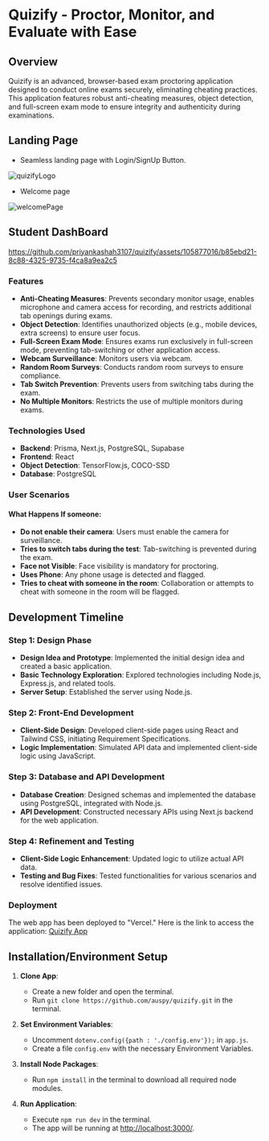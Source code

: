 
# Quizify - Proctor, Monitor, and Evaluate with Ease

## Overview

Quizify is an advanced, browser-based exam proctoring application designed to conduct online exams securely, eliminating cheating practices. This application features robust anti-cheating measures, object detection, and full-screen exam mode to ensure integrity and authenticity during examinations.


## Landing Page
- Seamless landing page with Login/SignUp Button.
  
![quizifyLogo](https://github.com/priyankashah3107/quizify/assets/105877016/f2612b46-94ea-41e2-ae68-902d98a19691)

- Welcome page


![welcomePage](https://github.com/priyankashah3107/quizify/assets/105877016/0ea01b39-28d3-450b-a72a-1b9304c777f0)

##  Student DashBoard




https://github.com/priyankashah3107/quizify/assets/105877016/b85ebd21-8c88-4325-9735-f4ca8a9ea2c5


### Features
- **Anti-Cheating Measures**: Prevents secondary monitor usage, enables microphone and camera access for recording, and restricts additional tab openings during exams.
- **Object Detection**: Identifies unauthorized objects (e.g., mobile devices, extra screens) to ensure user focus.
- **Full-Screen Exam Mode**: Ensures exams run exclusively in full-screen mode, preventing tab-switching or other application access.
- **Webcam Surveillance**: Monitors users via webcam.
- **Random Room Surveys**: Conducts random room surveys to ensure compliance.
- **Tab Switch Prevention**: Prevents users from switching tabs during the exam.
- **No Multiple Monitors**: Restricts the use of multiple monitors during exams.

### Technologies Used
- **Backend**: Prisma, Next.js, PostgreSQL, Supabase
- **Frontend**: React
- **Object Detection**: TensorFlow.js, COCO-SSD
- **Database**: PostgreSQL

### User Scenarios

#### What Happens If someone:
- **Do not enable their camera**: Users must enable the camera for surveillance.
- **Tries to switch tabs during the test**: Tab-switching is prevented during the exam.
- **Face not Visible**: Face visibility is mandatory for proctoring.
- **Uses Phone**: Any phone usage is detected and flagged.
- **Tries to cheat with someone in the room**: Collaboration or attempts to cheat with someone in the room will be flagged.

## Development Timeline

### Step 1: Design Phase
- **Design Idea and Prototype**: Implemented the initial design idea and created a basic application.
- **Basic Technology Exploration**: Explored technologies including Node.js, Express.js, and related tools.
- **Server Setup**: Established the server using Node.js.

### Step 2: Front-End Development
- **Client-Side Design**: Developed client-side pages using React and Tailwind CSS, initiating Requirement Specifications.
- **Logic Implementation**: Simulated API data and implemented client-side logic using JavaScript.

### Step 3: Database and API Development
- **Database Creation**: Designed schemas and implemented the database using PostgreSQL, integrated with Node.js.
- **API Development**: Constructed necessary APIs using Next.js backend for the web application.

### Step 4: Refinement and Testing
- **Client-Side Logic Enhancement**: Updated logic to utilize actual API data.
- **Testing and Bug Fixes**: Tested functionalities for various scenarios and resolve identified issues.


### Deployment
The web app has been deployed to "Vercel." Here is the link to access the application: [Quizify App](https://thequizify.vercel.app/)

## Installation/Environment Setup

1. **Clone App**:
   - Create a new folder and open the terminal.
   - Run `git clone https://github.com/auspy/quizify.git` in the terminal.

2. **Set Environment Variables**:
   - Uncomment `dotenv.config({path : './config.env'});` in `app.js`.
   - Create a file `config.env` with the necessary Environment Variables.

3. **Install Node Packages**:
   - Run `npm install` in the terminal to download all required node modules.

4. **Run Application**:
   - Execute `npm run dev` in the terminal.
   - The app will be running at [http://localhost:3000/](http://localhost:3000/).












<!-- 
This is a [Next.js](https://nextjs.org/) project bootstrapped with [`create-next-app`](https://github.com/vercel/next.js/tree/canary/packages/create-next-app).

## Getting Started

First, run the development server:

```bash
npm run dev
# or
yarn dev
# or
pnpm dev
# or
bun dev
```

Open [http://localhost:3000](http://localhost:3000) with your browser to see the result.

You can start editing the page by modifying `app/page.js`. The page auto-updates as you edit the file.

This project uses [`next/font`](https://nextjs.org/docs/basic-features/font-optimization) to automatically optimize and load Inter, a custom Google Font.

## Learn More

To learn more about Next.js, take a look at the following resources:

- [Next.js Documentation](https://nextjs.org/docs) - learn about Next.js features and API.
- [Learn Next.js](https://nextjs.org/learn) - an interactive Next.js tutorial.

You can check out [the Next.js GitHub repository](https://github.com/vercel/next.js/) - your feedback and contributions are welcome!

## Deploy on Vercel

The easiest way to deploy your Next.js app is to use the [Vercel Platform](https://vercel.com/new?utm_medium=default-template&filter=next.js&utm_source=create-next-app&utm_campaign=create-next-app-readme) from the creators of Next.js.

Check out our [Next.js deployment documentation](https://nextjs.org/docs/deployment) for more details. -->
